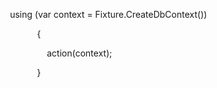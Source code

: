 
 using (var context = Fixture.CreateDbContext())

            {

                action(context);

            }

